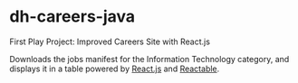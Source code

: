 dh-careers-java
===============

First Play Project: Improved Careers Site with React.js

Downloads the jobs manifest for the Information Technology category, and displays it in a table powered by [React.js](http://facebook.github.io/react/index.html) and [Reactable](http://glittershark.github.io/reactable/).
